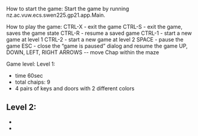 How to start the game:
 Start the game by running nz.ac.vuw.ecs.swen225.gp21.app.Main.

How to play the game:
 CTRL-X  - exit the game
 CTRL-S  - exit the game, saves the game state
 CTRL-R  - resume a saved game
 CTRL-1 - start a new game at level 1
 CTRL-2 - start a new game at level 2
 SPACE - pause the game
 ESC - close the “game is paused” dialog and resume the game
 UP, DOWN, LEFT, RIGHT ARROWS -- move Chap within the maze

Game level:
Level 1: 
 - time 60sec
 - total chaips: 9
 - 4 pairs of keys and doors with 2 different colors

Level 2:  
 -
 -
 -


